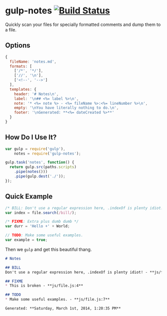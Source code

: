 # gulp-notes [![Build Status](https://travis-ci.org/crswll/gulp-notes.svg?branch=master)](https://travis-ci.org/crswll/gulp-notes)

Quickly scan your files for specially formatted comments and dump them to a file.


## Options

```javascript
{
  fileName: 'notes.md',
  formats: [
    ['/*', '*/'],
    ['//', '\n'],
    ['<!--', '-->']
  ],
  templates: {
    header: '# Notes\n',
    label: '\n## <%= label %>\n',
    note: '* <%= note %> - <%= fileName %>:<%= lineNumber %>\n',
    empty: '\nYou have literally nothing to do.\n',
    footer: '\nGenerated: **<%= dateCreated %>**'
  }
}
```


## How Do I Use It?

```javascript
var gulp = require('gulp'),
    notes = require('gulp-notes');

gulp.task('notes', function() {
  return gulp.src(paths.scripts)
    .pipe(notes()))
    .pipe(gulp.dest('./'));
});
```


## Quick Example

```javascript
/* BILL: Don't use a regular expression here, .indexOf is plenty idiot! */
var index = file.search(/bill/);

/* FIXME: Extra plus dumb dumb */
var durr = 'Hello +' + World;

// TODO: Make some useful examples.
var example = true;
```

Then we `gulp` and get this beautiful thang.

```markdown
# Notes

## BILL
Don't use a regular expression here, .indexOf is plenty idiot! - **js/file.js:1**

## FIXME
* This is broken - **js/file.js:4**

## TODO
* Make some useful examples. - **js/file.js:7**

Generated: **Saturday, March 1st, 2014, 1:20:35 PM**
```

<!-- TODO: Write a better readme and a couple tests. -->
